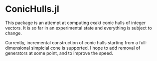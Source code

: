 ConicHulls.jl
=============
This package is an attempt at computing exakt conic hulls of integer vectors. It is so far in an experimental state and everything is subject to change.

Currently, incremental construction of conic hulls starting from a full-dimensional simpicial cone is supported. I hope to add removal of generators at some point, and to improve the speed.
